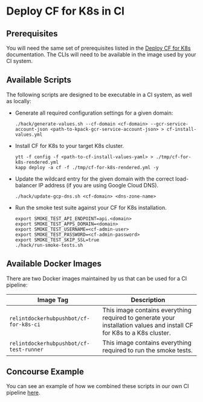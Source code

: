 # Deploy CF for K8s in CI

## Prerequisites

You will need the same set of prerequisites listed in the [Deploy CF for K8s](deploy.md#prerequisites) documentation. The CLIs will need to be available in the image used by your CI system.

## Available Scripts

The following scripts are designed to be executable in a CI system, as well as locally:

- Generate all required configuration settings for a given domain:

  ```console
  ./hack/generate-values.sh --cf-domain <cf-domain> --gcr-service-account-json <path-to-kpack-gcr-service-account-json> > cf-install-values.yml
  ```

- Install CF for K8s to your target K8s cluster.

  ```console
  ytt -f config -f <path-to-cf-install-values-yaml> > ./tmp/cf-for-k8s-rendered.yml
  kapp deploy -a cf -f ./tmp/cf-for-k8s-rendered.yml -y
  ```

- Update the wildcard entry for the given domain with the correct load-balancer IP address (if you are using Google Cloud DNS).

   ```console
  ./hack/update-gcp-dns.sh <cf-domain> <dns-zone-name>
   ```

- Run the smoke test suite against your CF for K8s installation.

   ```console
   export SMOKE_TEST_API_ENDPOINT=api.<domain>
   export SMOKE_TEST_APPS_DOMAIN=<domain>
   export SMOKE_TEST_USERNAME=<cf-admin-user>
   export SMOKE_TEST_PASSWORD=<cf-admin-password>
   export SMOKE_TEST_SKIP_SSL=true
   ./hack/run-smoke-tests.sh
   ```

## Available Docker Images

There are two Docker images maintained by us that can be used for a CI pipeline:

| Image Tag | Description |
|---|----|
| `relintdockerhubpushbot/cf-for-k8s-ci` | This image contains everything required to generate your installation values and install CF for K8s to a K8s cluster. |
| `relintdockerhubpushbot/cf-test-runner` | This image contains everything required to run the smoke tests. |

## Concourse Example

You can see an example of how we combined these scripts in our own CI pipeline [here](../ci/pipelines/cf-for-k8s.yml).
